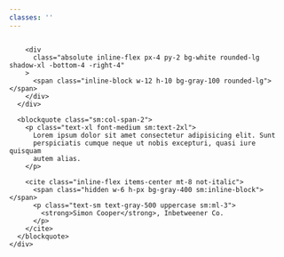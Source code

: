 ```yaml
---
classes: ''
---
```


<!--
  This component uses @tailwindcss/aspect-ratio

  yarn add @tailwindcss/aspect-ratio
  npm install @tailwindcss/aspect-ratio

  plugins: [require('@tailwindcss/aspect-ratio')]
-->

<div class="max-w-5xl px-4 py-8 mx-auto">
  <section class="p-8 bg-gray-100 rounded-lg">
    <div class="grid grid-cols-1 gap-12 sm:grid-cols-3 sm:items-center">
      <div class="relative">
        <div class="aspect-w-1 aspect-h-1">
          <img
            src="https://www.hyperui.dev/photos/man-5.jpeg"
            alt=""
            class="object-cover rounded-lg"
          />
        </div>

        <div
          class="absolute inline-flex px-4 py-2 bg-white rounded-lg shadow-xl -bottom-4 -right-4"
        >
          <span class="inline-block w-12 h-10 bg-gray-100 rounded-lg"></span>
        </div>
      </div>

      <blockquote class="sm:col-span-2">
        <p class="text-xl font-medium sm:text-2xl">
          Lorem ipsum dolor sit amet consectetur adipisicing elit. Sunt
          perspiciatis cumque neque ut nobis excepturi, quasi iure quisquam
          autem alias.
        </p>

        <cite class="inline-flex items-center mt-8 not-italic">
          <span class="hidden w-6 h-px bg-gray-400 sm:inline-block"></span>
          <p class="text-sm text-gray-500 uppercase sm:ml-3">
            <strong>Simon Cooper</strong>, Inbetweener Co.
          </p>
        </cite>
      </blockquote>
    </div>
  </section>
</div>